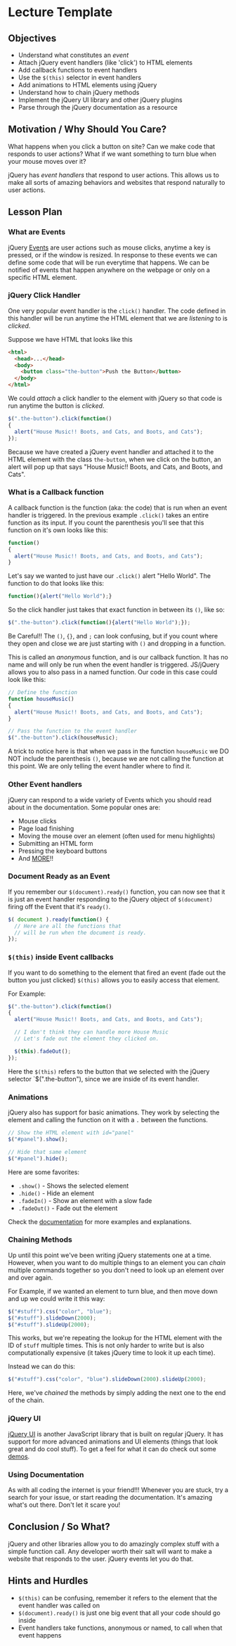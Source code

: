 # Lecture Template

## Objectives

+ Understand what constitutes an *event*
+ Attach jQuery event handlers (like 'click') to HTML elements
+ Add callback functions to event handlers
+ Use the `$(this)` selector in event handlers
+ Add animations to HTML elements using jQuery
+ Understand how to chain jQuery methods
+ Implement the jQuery UI library and other jQuery plugins
+ Parse through the jQuery documentation as a resource

## Motivation / Why Should You Care?

What happens when you click a button on site? Can we make code that responds to user actions?  What if we want something to turn blue when your mouse moves over it?

jQuery has *event handlers* that respond to user actions. This allows us to make all sorts of amazing behaviors and websites that respond naturally to user actions.

## Lesson Plan

### What are Events

jQuery [Events](https://api.jquery.com/category/events/) are user actions such as mouse clicks, anytime a key is pressed, or if the window is resized. In response to these events we can define some code that will be run everytime that happens. We can be notified of events that happen anywhere on the webpage or only on a specific HTML element.

### jQuery Click Handler

One very popular event handler is the `click()` handler. The code defined in this handler will be run anytime the HTML element that we are *listening* to is *clicked*.

Suppose we have HTML that looks like this

```html
<html>
  <head>...</head>
  <body>
    <button class="the-button">Push the Button</button>
  </body>
</html>
```

We could *attach* a click handler to the element with jQuery so that code is run anytime the button is *clicked*.

```js
$(".the-button").click(function()
{
  alert("House Music!! Boots, and Cats, and Boots, and Cats");
});
```

Because we have created a jQuery event handler and attached it to the HTML element with the class `the-button`, when we click on the button, an alert will pop up that says "House Music!! Boots, and Cats, and Boots, and Cats".

### What is a Callback function

A callback function is the function (aka: the code) that is run when an event handler is triggered. In the previous example `.click()` takes an entire function as its input. If you count the parenthesis you'll see that this function on it's own looks like this:

```js
function()
{
  alert("House Music!! Boots, and Cats, and Boots, and Cats");
}
```

Let's say we wanted to just have our `.click()` alert "Hello World". The function to do that looks like this:

```js
function(){alert("Hello World");}
```

So the click handler just takes that exact function in between its `()`, like so:

```js
$(".the-button").click(function(){alert("Hello World");});
```

Be Careful!! The `()`, `{}`, and `;` can look confusing, but if you count where they open and close we are just starting with `()` and dropping in a function.

This is called an *anonymous* function, and is our callback function. It has no name and will only be run when the event handler is triggered. JS/jQuery allows you to also pass in a named function.  Our code in this case could look like this:

```js
// Define the function
function houseMusic()
{
  alert("House Music!! Boots, and Cats, and Boots, and Cats");
}

// Pass the function to the event handler
$(".the-button").click(houseMusic);
```

A trick to notice here is that when we pass in the function `houseMusic` we DO NOT include the parenthesis `()`, because we are not calling the function at this point. We are only telling the event handler where to find it.

### Other Event handlers

jQuery can respond to a wide variety of Events which you should read about in the documentation. Some popular ones are:

+ Mouse clicks
+ Page load finishing
+ Moving the mouse over an element (often used for menu highlights)
+ Submitting an HTML form
+ Pressing the keyboard buttons
+ And [MORE](https://api.jquery.com/category/events/)!! 

### Document Ready as an Event

If you remember our `$(document).ready()` function, you can now see that it is just an event handler responding to the jQuery object of `$(document)` firing off the Event that it's `ready()`.

```js
$( document ).ready(function() {
  // Here are all the functions that 
  // will be run when the document is ready.
});
```

### `$(this)` inside Event callbacks

If you want to do something to the element that fired an event (fade out the button you just clicked) `$(this)` allows you to easily access that element.

For Example:

```js
$(".the-button").click(function()
{
  alert("House Music!! Boots, and Cats, and Boots, and Cats");

  // I don't think they can handle more House Music
  // Let's fade out the element they clicked on.

  $(this).fadeOut();
});
```

Here the `$(this)` refers to the button that we selected with the jQuery selector `$(".the-button"), since we are inside of its event handler.

### Animations

jQuery also has support for basic animations. They work by selecting the element and calling the function on it with a `.` between the functions. 

```js
// Show the HTML element with id="panel"
$("#panel").show(); 

// Hide that same element
$("#panel").hide();
```

 Here are some favorites:

+ `.show()` - Shows the selected element 
+ `.hide()` - Hide an element
+ `.fadeIn()` - Show an element with a slow fade
+ `.fadeOut()` - Fade out the element

Check the [documentation](https://api.jquery.com/category/effects/) for more examples and explanations.

### Chaining Methods

Up until this point we've been writing jQuery statements one at a time. However, when you want to do multiple things to an element you can *chain* multiple commands together so you don't need to look up an element over and over again. 

For Example, if we wanted an element to turn blue, and then move down and up we could write it this way:

```js
$("#stuff").css("color", "blue");
$("#stuff").slideDown(2000);
$("#stuff").slideUp(2000);
```

This works, but we're repeating the lookup for the HTML element with the ID of `stuff` multiple times. This is not only harder to write but is also computationally expensive (it takes jQuery time to look it up each time).

Instead we can do this:

```js
$("#stuff").css("color", "blue").slideDown(2000).slideUp(2000);
```

Here, we've *chained* the methods by simply adding the next one to the end of the chain.

### jQuery UI

[jQuery UI](https://jqueryui.com/) is another JavaScript library that is built on regular jQuery. It has support for more advanced animations and UI elements (things that look great and do cool stuff). To get a feel for what it can do check out some [demos](http://jqueryui.com/demos/).

### Using Documentation

As with all coding the internet is your friend!!! Whenever you are stuck, try a search for your issue, or start reading the documentation.  It's amazing what's out there. Don't let it scare you!

## Conclusion / So What?

jQuery and other libraries allow you to do amazingly complex stuff with a simple function call. Any developer worth their salt will want to make a website that responds to the user. jQuery events let you do that. 

## Hints and Hurdles
+ `$(this)` can be confusing, remember it refers to the element that the event handler was called on
+ `$(document).ready()` is just one big event that all your code should go inside
+ Event handlers take functions, anonymous or named, to call when that event happens

